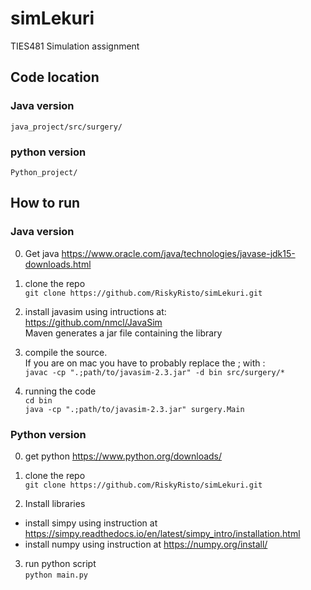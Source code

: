 # simLekuri
TIES481 Simulation assignment

## Code location

### Java version
`java_project/src/surgery/`

### python version
`Python_project/`

## How to run
### Java version
0. Get java
https://www.oracle.com/java/technologies/javase-jdk15-downloads.html

1. clone the repo\
`git clone https://github.com/RiskyRisto/simLekuri.git`

2. install javasim using intructions at:\
https://github.com/nmcl/JavaSim \
Maven generates a jar file containing the library

3. compile the source.\
If you are on mac you have to probably replace the ; with :\
`javac -cp ".;path/to/javasim-2.3.jar" -d bin src/surgery/*`

4. running the code \
`cd bin` \
`java -cp ".;path/to/javasim-2.3.jar" surgery.Main`

### Python version
0. get python
https://www.python.org/downloads/

1. clone the repo \
`git clone https://github.com/RiskyRisto/simLekuri.git`

2. Install libraries 
  * install simpy using instruction at https://simpy.readthedocs.io/en/latest/simpy_intro/installation.html
  * install numpy using instruction at https://numpy.org/install/

3. run python script \
`python main.py`

